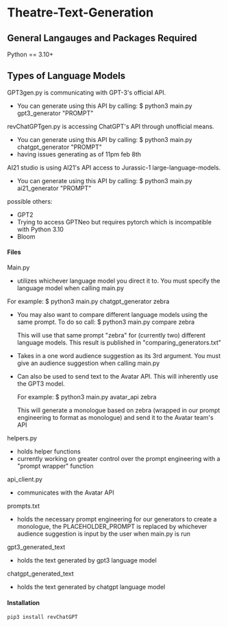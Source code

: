 # Theatre-Text-Generation

## General Langauges and Packages Required
Python == 3.10+


## Types of Language Models

GPT3gen.py is communicating with GPT-3's official API. 
- You can generate using this API by calling: $ python3 main.py gpt3_generator "PROMPT"

revChatGPTgen.py is accessing ChatGPT's API through unofficial means.
- You can generate using this API by calling: $ python3 main.py chatgpt_generator "PROMPT"
- having issues generating as of 11pm feb 8th

AI21 studio is using AI21's API access to Jurassic-1 large-language-models.
- You can generate using this API by calling: $ python3 main.py ai21_generator "PROMPT"


 possible others:
- GPT2
- Trying to access GPTNeo but requires pytorch which is incompatible with Python 3.10
- Bloom

#### Files

Main.py
 - utilizes whichever language model you direct it to. You must specify the language model when
  calling main.py 

  For example: $ python3 main.py chatgpt_generator zebra

 - You may also want to compare different language models using the same prompt. 
    To do so call: $ python3 main.py compare zebra

    This will use that same prompt "zebra" for (currently two) different language models.
    This result is published in "comparing_generators.txt"

 - Takes in a one word audience suggestion as its 3rd argument. You must give an audience suggestion when calling main.py

 - Can also be used to send text to the Avatar API. This will inherently use the GPT3 model.
    
    For example: $ python3 main.py avatar_api zebra

    This will generate a monologue based on zebra (wrapped in our prompt engineering to format as monologue) and send it to the Avatar team's API


helpers.py
- holds helper functions
- currently working on greater control over the prompt engineering with a "prompt wrapper" function


api_client.py
- communicates with the Avatar API

prompts.txt
- holds the necessary prompt engineering for our generators to create a monologue, the  PLACEHOLDER_PROMPT  is replaced by whichever audience suggestion is input by the user when main.py is run

gpt3_generated_text
- holds the text generated by gpt3 language model

chatgpt_generated_text
- holds the text generated by chatgpt language model



#### Installation
```
pip3 install revChatGPT

```

